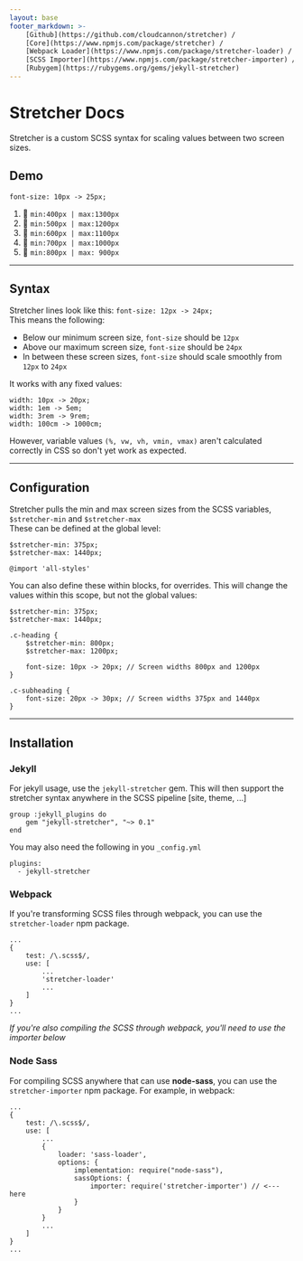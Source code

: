 ```yaml
---
layout: base
footer_markdown: >-
    [Github](https://github.com/cloudcannon/stretcher) /
    [Core](https://www.npmjs.com/package/stretcher) /
    [Webpack Loader](https://www.npmjs.com/package/stretcher-loader) /
    [SCSS Importer](https://www.npmjs.com/package/stretcher-importer) /
    [Rubygem](https://rubygems.org/gems/jekyll-stretcher)
---
```


# Stretcher Docs
Stretcher is a custom SCSS syntax for scaling values between two screen sizes.

## Demo
`font-size: 10px -> 25px;`
1. 🕺 `min:400px | max:1300px`
2. 🕺 `min:500px | max:1200px`
3. 🕺 `min:600px | max:1100px`
4. 🕺 `min:700px | max:1000px`
5. 🕺 `min:800px | max: 900px`

---

## Syntax
Stretcher lines look like this: `font-size: 12px -> 24px;`  
This means the following: 
- Below our minimum screen size, `font-size` should be `12px`
- Above our maximum screen size, `font-size` should be `24px`
- In between these screen sizes, `font-size` should scale smoothly from `12px` to `24px`

It works with any fixed values:
```
width: 10px -> 20px;
width: 1em -> 5em;
width: 3rem -> 9rem;
width: 100cm -> 1000cm;
```

However, variable values `(%, vw, vh, vmin, vmax)` aren't calculated correctly in CSS so don't yet work as expected.

---

## Configuration
Stretcher pulls the min and max screen sizes from the SCSS variables, `$stretcher-min` and `$stretcher-max`  
These can be defined at the global level:  
```
$stretcher-min: 375px;
$stretcher-max: 1440px;

@import 'all-styles'
```

You can also define these within blocks, for overrides. This will change the values within this scope, but not the global values:
```
$stretcher-min: 375px;
$stretcher-max: 1440px;

.c-heading {
    $stretcher-min: 800px;
    $stretcher-max: 1200px;

    font-size: 10px -> 20px; // Screen widths 800px and 1200px
}

.c-subheading {
    font-size: 20px -> 30px; // Screen widths 375px and 1440px
}
```

---

## Installation

### Jekyll
For jekyll usage, use the `jekyll-stretcher` gem. This will then support the stretcher syntax anywhere in the SCSS pipeline [site, theme, ...]
```
group :jekyll_plugins do
    gem "jekyll-stretcher", "~> 0.1"
end
```
You may also need the following in you `_config.yml`
```
plugins:
  - jekyll-stretcher
```


### Webpack
If you're transforming SCSS files through webpack, you can use the `stretcher-loader` npm package.
```
...
{
    test: /\.scss$/,
    use: [
        ...
        'stretcher-loader'
        ...
    ]
}
...
```
*If you're also compiling the SCSS through webpack, you'll need to use the importer below*

### Node Sass
For compiling SCSS anywhere that can use **node-sass**, you can use the `stretcher-importer` npm package. For example, in webpack:
```
...
{
    test: /\.scss$/,
    use: [
        ...
        {
            loader: 'sass-loader',
            options: {
                implementation: require("node-sass"),
                sassOptions: {
                    importer: require('stretcher-importer') // <--- here
                }
            }
        }
        ...
    ]
}
...
```


